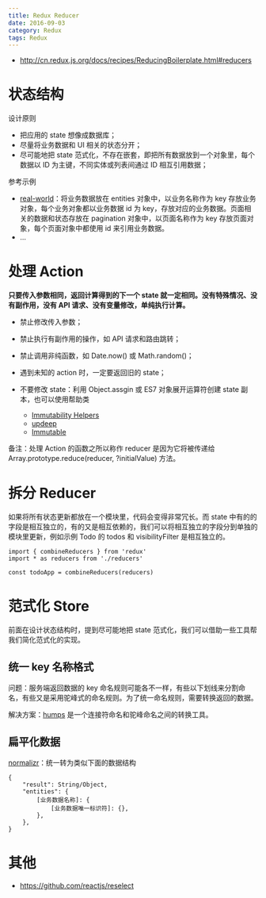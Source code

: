 ```yaml
---
title: Redux Reducer
date: 2016-09-03
category: Redux
tags: Redux
---
```



- http://cn.redux.js.org/docs/recipes/ReducingBoilerplate.html#reducers

# 状态结构
设计原则

- 把应用的 state 想像成数据库；
- 尽量将业务数据和 UI 相关的状态分开；
- 尽可能地把 state 范式化，不存在嵌套，即把所有数据放到一个对象里，每个数据以 ID 为主键，不同实体或列表间通过 ID 相互引用数据；

参考示例

- [real-world](https://github.com/reactjs/redux/tree/master/examples/real-world)：将业务数据放在 entities 对象中，以业务名称作为 key 存放业务对象，每个业务对象都以业务数据 id 为 key，存放对应的业务数据。页面相关的数据和状态存放在 pagination 对象中，以页面名称作为 key 存放页面对象，每个页面对象中都使用 id 来引用业务数据。
- ...

# 处理 Action
**只要传入参数相同，返回计算得到的下一个 state 就一定相同。没有特殊情况、没有副作用，没有 API 请求、没有变量修改，单纯执行计算。**

- 禁止修改传入参数；
- 禁止执行有副作用的操作，如 API 请求和路由跳转；
- 禁止调用非纯函数，如 Date.now() 或 Math.random()；
- 遇到未知的 action 时，一定要返回旧的 state；
- 不要修改 state：利用 Object.assgin 或 ES7 对象展开运算符创建 state 副本，也可以使用帮助类

    - [Immutability Helpers](https://facebook.github.io/react/docs/update.html)
    - [updeep](https://github.com/substantial/updeep)
    - [Immutable](http://facebook.github.io/immutable-js/)

备注：处理 Action 的函数之所以称作 reducer 是因为它将被传递给 Array.prototype.reduce(reducer, ?initialValue) 方法。

# 拆分 Reducer
如果将所有状态更新都放在一个模块里，代码会变得非常冗长。而 state 中有的的字段是相互独立的，有的又是相互依赖的，我们可以将相互独立的字段分到单独的模块里更新，例如示例 Todo 的 todos 和 visibilityFilter 是相互独立的。

```
import { combineReducers } from 'redux'
import * as reducers from './reducers'

const todoApp = combineReducers(reducers)
```

# 范式化 Store
前面在设计状态结构时，提到尽可能地把 state 范式化，我们可以借助一些工具帮我们简化范式化的实现。

## 统一 key 名称格式

问题：服务端返回数据的 key 命名规则可能各不一样，有些以下划线来分割命名，有些又是采用驼峰式的命名规则。为了统一命名规则，需要转换返回的数据。

解决方案：[humps](https://github.com/domchristie/humps) 是一个连接符命名和驼峰命名之间的转换工具。

## 扁平化数据

[normalizr](https://github.com/paularmstrong/normalizr)：统一转为类似下面的数据结构

```
{
    "result": String/Object,
    "entities": {
        [业务数据名称]: {
            [业务数据唯一标识符]: {},
        },
    },
}
```

# 其他
- https://github.com/reactjs/reselect

